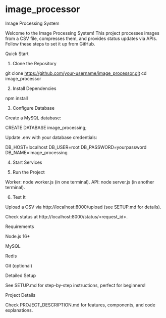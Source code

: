 # image_processor
Image Processing System

Welcome to the Image Processing System! This project processes images from a CSV file, compresses them, and provides status updates via APIs. Follow these steps to set it up from GitHub.

Quick Start

1. Clone the Repository

git clone https://github.com/your-username/image_processor.git
cd image_processor

2. Install Dependencies

npm install

3. Configure Database

Create a MySQL database:

CREATE DATABASE image_processing;

Update .env with your database credentials:

DB_HOST=localhost
DB_USER=root
DB_PASSWORD=yourpassword
DB_NAME=image_processing



4. Start Services

5. Run the Project

Worker: node worker.js (in one terminal).
API: node server.js (in another terminal).

6. Test It

Upload a CSV via http://localhost:8000/upload (see SETUP.md for details).

Check status at http://localhost:8000/status/<request_id>.

Requirements

Node.js 16+

MySQL

Redis

Git (optional)

Detailed Setup

See SETUP.md for step-by-step instructions, perfect for beginners!

Project Details

Check PROJECT_DESCRIPTION.md for features, components, and code explanations.

